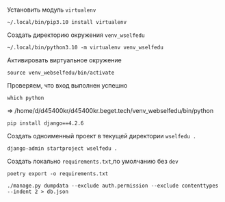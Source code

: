 ```

```
Установить модуль `virtualenv`
```
~/.local/bin/pip3.10 install virtualenv
```
Cоздать директорию окружения `venv_wselfedu`
```
~/.local/bin/python3.10 -m virtualenv venv_wselfedu
```
Активировать виртуальное окружение
```
source venv_webselfedu/bin/activate
```
Проверяем, что вход выполнен успешно
```
which python
```
=> /home/d/d45400kr/d45400kr.beget.tech/venv_webselfedu/bin/python
```
pip install django==4.2.6
```
Создать одноименный проект в текущей директории `wselfedu .` 
```
django-admin startproject wselfedu .
```
Создать локально `requirements.txt`,по умолчанию без `dev`
```
poetry export -o requirements.txt
```
```
./manage.py dumpdata --exclude auth.permission --exclude contenttypes --indent 2 > db.json
```